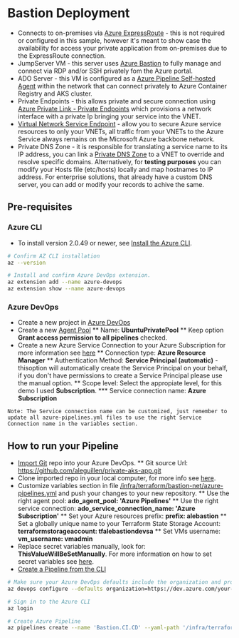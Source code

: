 # Bastion Deployment

* Connects to on-premises via [Azure ExpressRoute](https://azure.microsoft.com/en-us/services/expressroute/) - this is not required or configured in this sample, however it's meant to show case the availability for access your private application from on-premises due to the ExpressRoute connection.
* JumpServer VM - this server uses [Azure Bastion](https://azure.microsoft.com/en-us/services/azure-bastion/) to fully manage and connect via RDP and/or SSH privately fom the Azure portal.
* ADO Server - this VM is configured as a [Azure Pipeline Self-hosted Agent](https://docs.microsoft.com/en-us/azure/devops/pipelines/agents/agents) within the network that can connect privately to Azure Container Registry and AKS cluster.
* Private Endpoints - this allows private and secure connection using [Azure Private Link - Private Endpoints](https://docs.microsoft.com/en-us/azure/private-link/private-endpoint-overview) which provisions a network interface with a private Ip bringing your service into the VNET.
* [Virtual Network Service Endpoint](https://docs.microsoft.com/en-us/azure/private-link/private-endpoint-overview) - allow you to secure Azure service resources to only your VNETs, all traffic from your VNETs to the Azure Service always remains on the Microsoft Azure backbone network. 
* Private DNS Zone - it is responsible for translating a service name to its IP address, you can link a [Private DNS Zone](https://docs.microsoft.com/en-us/azure/dns/private-dns-overview) to a VNET to override and resolve specific domains. Alternatively, for **testing purposes** you can modify your Hosts file (etc/hosts) locally and map hostnames to IP address. For enterprise solutions, that already have a custom DNS server, you can add or modify your records to achive the same.

## Pre-requisites

### Azure CLI 
* To install version 2.0.49 or newer, see [Install the Azure CLI](https://docs.microsoft.com/cli/azure/install-azure-cli).

```bash
# Confirm AZ CLI installation
az --version

# Install and confirm Azure DevOps extension.
az extension add --name azure-devops
az extension show --name azure-devops
```

### Azure DevOps
* Create a new project in [Azure DevOps](https://docs.microsoft.com/en-us/azure/devops/organizations/projects/create-project)
* Create a new [Agent Pool](https://docs.microsoft.com/en-us/azure/devops/pipelines/agents/pools-queues)
** Name: **UbuntuPrivatePool**
** Keep option **Grant access permission to all pipelines** checked.
* Create a new Azure Service Connection to your Azure Subscription for more information see [here](https://docs.microsoft.com/en-us/azure/devops/pipelines/library/service-endpoints)
** Connection type: **Azure Resource Manager**
** Authentication Method: **Service Principal (automatic)** - thisoption will automatically create the Service Principal on your behalf, if you don't have permissions to create a Service Principal please use the manual option.
** Scope level: Select the appropiate level, for this demo I used **Subscription**.
*** Service connection name: **Azure Subscription** 
```
Note: The Service connection name can be customized, just remember to update all azure-pipelines.yml files to use the right Service Connection name in the variables section.
```

## How to run your Pipeline
* [Import Git](https://docs.microsoft.com/en-us/azure/devops/repos/git/import-git-repository) repo into your Azure DevOps.
** Git source Url: https://github.com/aleguillen/private-aks-app.git
* Clone imported repo in your local computer, for more info see [here](https://docs.microsoft.com/en-us/azure/devops/repos/git/clone).
* Customize variables section in file [/infra/terraform/bastion-net/azure-pipelines.yml](/infra/terraform/bastion-net/azure-pipelines.yml) and push your changes to your new repository.
** Use the right agent pool: **ado_agent_pool: 'Azure Pipelines'**
** Use the right service connection: **ado_service_connection_name: 'Azure Subscription'**
** Set your Azure resources prefix: **prefix: alebastion**
** Set a globally unique name to your Terraform State Storage Account: **terraformstorageaccount: tfalebastiondevsa**
** Set VMs username: **vm_username: vmadmin**
* Replace secret variables manually, look for: **ThisValueWillBeSetManually**. For more information on how to set secret variables see [here](https://docs.microsoft.com/en-us/azure/devops/pipelines/process/variables?view=azure-devops&tabs=yaml%2Cbatch#secret-variables).
* [Create a Pipeline from the CLI](https://docs.microsoft.com/en-us/azure/devops/pipelines/create-first-pipeline-cli)

```bash
# Make sure your Azure DevOps defaults include the organization and project from the command prompt
az devops configure --defaults organization=https://dev.azure.com/your-organization project=your-project

# Sign in to the Azure CLI
az login

# Create Azure Pipeline
az pipelines create --name 'Bastion.CI.CD' --yaml-path '/infra/terraform/bastion-net/azure-pipelines.yml'
```


